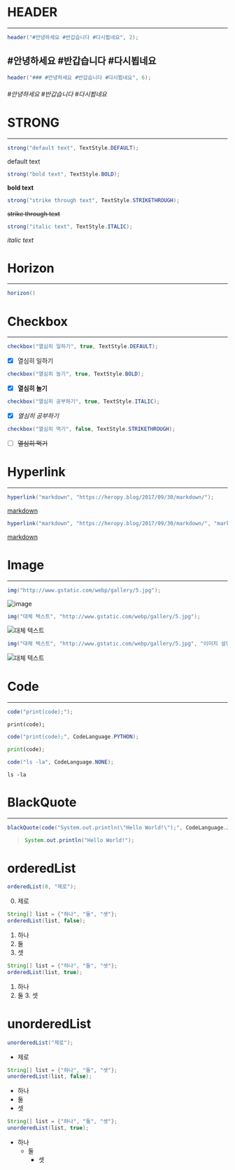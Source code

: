 
# HEADER
---
```java
header("#안녕하세요 #반갑습니다 #다시뵙네요", 2);
```
## #안녕하세요 #반갑습니다 #다시뵙네요

```java
header("### #안녕하세요 #반갑습니다 #다시뵙네요", 6);
```
###### #안녕하세요 #반갑습니다 #다시뵙네요

# STRONG
---
```java
strong("default text", TextStyle.DEFAULT);
```
default text

```java
strong("bold text", TextStyle.BOLD);
```
**bold text**

```java
strong("strike through text", TextStyle.STRIKETHROUGH);
```
~~strike through text~~

```java
strong("italic text", TextStyle.ITALIC);
```
*italic text*

# Horizon
---
```java
horizon()
```

# Checkbox
---
```java
checkbox("열심히 일하기", true, TextStyle.DEFAULT);
```
- [x] 열심히 일하기
```java
checkbox("열심히 놀기", true, TextStyle.BOLD);
```
- [x] **열심히 놀기**
```java
checkbox("열심히 공부하기", true, TextStyle.ITALIC);
```
- [x] *열심히 공부하기*
```java
checkbox("열심히 먹기", false, TextStyle.STRIKETHROUGH);
```
- [ ] ~~열심히 먹기~~

# Hyperlink
---
```java
hyperlink("markdown", "https://heropy.blog/2017/09/30/markdown/");
```
[markdown](https://heropy.blog/2017/09/30/markdown/)
```java
hyperlink("markdown", "https://heropy.blog/2017/09/30/markdown/", "markdown 강의");
```
[markdown](https://heropy.blog/2017/09/30/markdown/ "markdown 강의")

# Image
---
```java
img("http://www.gstatic.com/webp/gallery/5.jpg");
```
![image](http://www.gstatic.com/webp/gallery/5.jpg)

```java
img("대체 텍스트", "http://www.gstatic.com/webp/gallery/5.jpg");
```
![대체 텍스트](http://www.gstatic.com/webp/gallery/5.jpg)

```java
img("대체 텍스트", "http://www.gstatic.com/webp/gallery/5.jpg", "이미지 설명");
```
![대체 텍스트](http://www.gstatic.com/webp/gallery/5.jpg "이미지 설명")

# Code
---
```java
code("print(code);");
```
`print(code);`

```java
code("print(code);", CodeLanguage.PYTHON);
```
```python
print(code);
```

```java
code("ls -la", CodeLanguage.NONE);
```
```
ls -la
```

# BlackQuote
---
```java
blackQuote(code("System.out.println(\"Hello World!\");", CodeLanguage.JAVA), 1)
```
> ```java
> System.out.println("Hello World!");
> ```

# orderedList
```java
orderedList(0, "제로");
```
0. 제로

```java
String[] list = {"하나", "둘", "셋"};
orderedList(list, false);
```
1. 하나
2. 둘
3. 셋

```java
String[] list = {"하나", "둘", "셋"};
orderedList(list, true);
```
1. 하나
  2. 둘
    3. 셋

# unorderedList
```java
unorderedList("제로");
```
* 제로
```java
String[] list = {"하나", "둘", "셋"};
unorderedList(list, false);
```
* 하나
* 둘
* 셋

```java
String[] list = {"하나", "둘", "셋"};
unorderedList(list, true);
```
* 하나
  * 둘
    * 셋
